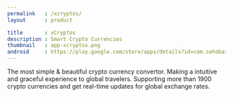 ```yaml
---
permalink   : /xcryptos/
layout      : product

title       : xCryptos
description : Smart Crypto Currencies
thumbnail   : app-xcryptos.png
android     : https://play.google.com/store/apps/details?id=com.sohobase.xcryptos
---
```


The most simple & beautiful crypto currency convertor. Making a intuitive and graceful experience to global travelers. Supporting more than 1900 crypto currencies and get real-time updates for global exchange rates.
